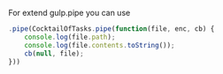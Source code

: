 For extend gulp.pipe you can use
```javascript
.pipe(CocktailOfTasks.pipe(function(file, enc, cb) {
	console.log(file.path);
	console.log(file.contents.toString());
	cb(null, file);
}))
```